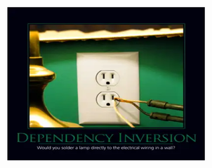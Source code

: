 <img src="https://github.com/erdemgencoglu/DESIGN-PATTERNS/blob/main/img/Dependency-Inversion-400x400.webp"  width="450" height="350" />
